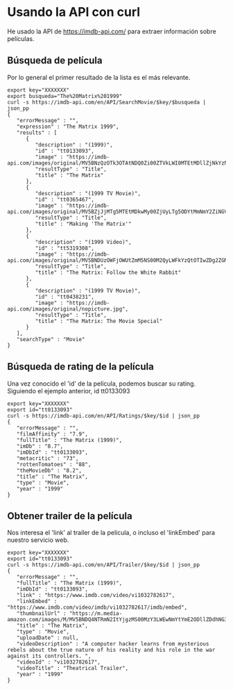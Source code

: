 # Usando la API con curl

He usado la API de https://imdb-api.com/ para extraer información sobre películas.

## Búsqueda de película

Por lo general el primer resultado de la lista es el más relevante.

```
export key="XXXXXXX"
export busqueda="The%20Matrix%201999"
curl -s https://imdb-api.com/en/API/SearchMovie/$key/$busqueda | json_pp
{
   "errorMessage" : "",
   "expression" : "The Matrix 1999",
   "results" : [
      {
         "description" : "(1999)",
         "id" : "tt0133093",
         "image" : "https://imdb-api.com/images/original/MV5BNzQzOTk3OTAtNDQ0Zi00ZTVkLWI0MTEtMDllZjNkYzNjNTc4L2ltYWdlXkEyXkFqcGdeQXVyNjU0OTQ0OTY@._V1_Ratio0.6800_AL_.jpg",
         "resultType" : "Title",
         "title" : "The Matrix"
      },
      {
         "description" : "(1999 TV Movie)",
         "id" : "tt0365467",
         "image" : "https://imdb-api.com/images/original/MV5BZjJjMTg5MTEtMDkwMy00ZjUyLTg5ODYtMmNmY2ZiNGVlZTdjXkEyXkFqcGdeQXVyODA1NjQ0OTY@._V1_Ratio0.6800_AL_.jpg",
         "resultType" : "Title",
         "title" : "Making 'The Matrix'"
      },
      {
         "description" : "(1999 Video)",
         "id" : "tt5319308",
         "image" : "https://imdb-api.com/images/original/MV5BNDUzOWFjOWUtZmM5NS00M2QyLWFkYzQtOTIwZDg2ZGMwYzM5XkEyXkFqcGdeQXVyODA1NjQ0OTY@._V1_Ratio0.6800_AL_.jpg",
         "resultType" : "Title",
         "title" : "The Matrix: Follow the White Rabbit"
      },
      {
         "description" : "(1999 TV Movie)",
         "id" : "tt0438231",
         "image" : "https://imdb-api.com/images/original/nopicture.jpg",
         "resultType" : "Title",
         "title" : "The Matrix: The Movie Special"
      }
   ],
   "searchType" : "Movie"
}
```

## Búsqueda de rating de la película

Una vez conocido el 'id' de la película, podemos buscar su rating.
Siguiendo el ejemplo anterior, id tt0133093

```
export key="XXXXXXX"
export id="tt0133093"
curl -s https://imdb-api.com/en/API/Ratings/$key/$id | json_pp
{
   "errorMessage" : "",
   "filmAffinity" : "7.9",
   "fullTitle" : "The Matrix (1999)",
   "imDb" : "8.7",
   "imDbId" : "tt0133093",
   "metacritic" : "73",
   "rottenTomatoes" : "88",
   "theMovieDb" : "8.2",
   "title" : "The Matrix",
   "type" : "Movie",
   "year" : "1999"
}
```

## Obtener trailer de la película

Nos interesa el 'link' al trailer de la película, o incluso el 'linkEmbed' para nuestro servicio web.

```
export key="XXXXXXX"
export id="tt0133093"
curl -s https://imdb-api.com/en/API/Trailer/$key/$id | json_pp
{
   "errorMessage" : "",
   "fullTitle" : "The Matrix (1999)",
   "imDbId" : "tt0133093",
   "link" : "https://www.imdb.com/video/vi1032782617",
   "linkEmbed" : "https://www.imdb.com/video/imdb/vi1032782617/imdb/embed",
   "thumbnailUrl" : "https://m.media-amazon.com/images/M/MV5BNDQ4NTRmN2ItYjgzMS00MzY3LWEwNmYtYmE2ODllZDdhNGI1XkEyXkFqcGdeQXdvbmtpbQ@@._V1_.jpg",
   "title" : "The Matrix",
   "type" : "Movie",
   "uploadDate" : null,
   "videoDescription" : "A computer hacker learns from mysterious rebels about the true nature of his reality and his role in the war against its controllers. ",
   "videoId" : "vi1032782617",
   "videoTitle" : "Theatrical Trailer",
   "year" : "1999"
}
```
